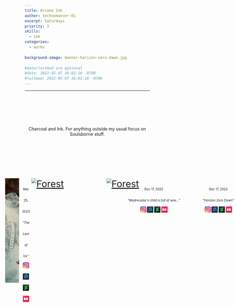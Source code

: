 ```yaml
---
title: Arcane Ink
author: technomancer-01
excerpt: Saturdays
priority: 2
skills:
  - ink
categories:
  - works

background-image: banner-horizon-zero-dawn.jpg

#date/lastmod are optional
#date: 2022-05-07 16:02:16 -0700
#lastmod: 2022-05-07 16:02:16 -0700
---
```


---
<style>

    small{
    font-size: 10px;
  }
  .social-media-icons {
    width: 20px;
  }
  .centertext{  
    align: center;
    padding-top: 100px;
    padding-bottom: 100px;
  }
 
 .flex-container {
  display: flex;
  justify-content: center;
}

.flex-container > div {
  margin: auto;
  padding: 20px;
  font-size: 30px;
  display: grid;
  grid-template-columns: repeat(auto-fill,minmax(160px, 1fr));
}

div.gallery {
  /* border: 1px solid #ccc; */
  width: 60%;
  margin-bottom: 80px;

  height: 500px;
  display: flex;
  flex-direction: column;
  flex-wrap: wrap;
}
  .gallery >* {
        flex: 1 1 80px;
    }

div.gallery:hover {
  border: 1px solid #777;
}

div.main{
  /* background-color: red; */
  margin-left: auto;
  margin-right: auto;
  display: block;
  margin-bottom: 20px;
  margin-top: 20px;
}
div.main img{

  width: 70%;
  height: auto;
  margin-left: auto;
  margin-right: auto;
  display: block;
}


/* div.gallery img 

*/

.displayImage{
  /* width: 100%;
  height: auto; */
  width: 300px; 
  height: 337px;
  object-fit: cover;
  display: block;
  margin-left: auto;
  margin-right: auto;
}

div.desc {
  padding: 10px;
  text-align: center;
}

* {
  box-sizing: border-box;
}

.responsive {
  padding: 0 6px;
  float: left;
  width: 24.99999%;
}

 @media only screen and (max-width: 700px) {
  .responsive {
    width: 49.99999%;
    margin: 6px 0;
  }
}

@media only screen and (max-width: 500px) {
  .responsive {
    width: 80%;
  }
} 

.clearfix:after {
  content: "";
  display: table;
  clear: both;
}
</style>

<p class="centertext" align="center">
Charcoal and Ink. For anything outside my usual focus on Soulsborne stuff.
</p>
<!-- <div class="main">
  <a target="_blank" href="/images/arcaneink/12-15-2022-april2.png">
    <img src="/images/arcaneink/12-15-2022-april2.png" alt="Cinque Terre" width="600" height="400">
  </a>
  <div class="desc"></div>
</div> -->

<div class="flex-container">



<div class="gallery">
  <a target="_blank" href="/images/arcaneink/2023-03-25-thelastofus.png" >
    <img class="displayImage" src="/images/arcaneink/2023-03-25-thelastofus.png"  alt="Forest" width="600" height="400">
  </a>
  
  <div class="desc"><small>Mar 25, 2023<br><i>"The Last of Us"</i><br>
 <a href="https://www.instagram.com/p/Cl_tpurOTqD/?igshid=YmMyMTA2M2Y="><img class="social-media-icons" src="https://raw.githubusercontent.com/ErikaVasNormandy/erikavasnormandy.github.io/master/img/social-media-icons/social-media-icon-instagram.png"></a>
     <a href="https://www.artstation.com/artwork/b59Kqm"><img class="social-media-icons" src="https://raw.githubusercontent.com/ErikaVasNormandy/erikavasnormandy.github.io/master/img/social-media-icons/social-media-icon-artstation.png"></a>
    <a href="https://www.deviantart.com/technomancer-01/art/Erdtree-Burial-Watchdog-940526663"><img class="social-media-icons" src="https://raw.githubusercontent.com/ErikaVasNormandy/erikavasnormandy.github.io/master/img/social-media-icons/social-media-icon-deviantart.png"></a>
    <a href="https://www.redbubble.com/people/technomancer-01/shop/"><img class="social-media-icons" src="https://raw.githubusercontent.com/ErikaVasNormandy/erikavasnormandy.github.io/master/img/social-media-icons/social-media-icon-redbubble.png"></a> </small></div>
</div>




<div class="gallery">
  <a target="_blank" href="/images/banner-horizon-zero-dawn.jpg" >
    <img class="displayImage" src="/images/arcaneink/12-15-2022-april1.png"  alt="Forest" width="600" height="400">
  </a>
  
  <div class="desc"><small>Dec 17, 2022<br><i>"Wednesday's child is full of woe..."</i><br>
 <a href="https://www.instagram.com/p/Cl_tpurOTqD/?igshid=YmMyMTA2M2Y="><img class="social-media-icons" src="https://raw.githubusercontent.com/ErikaVasNormandy/erikavasnormandy.github.io/master/img/social-media-icons/social-media-icon-instagram.png"></a>
     <a href="https://www.artstation.com/artwork/b59Kqm"><img class="social-media-icons" src="https://raw.githubusercontent.com/ErikaVasNormandy/erikavasnormandy.github.io/master/img/social-media-icons/social-media-icon-artstation.png"></a>
    <a href="https://www.deviantart.com/technomancer-01/art/Erdtree-Burial-Watchdog-940526663"><img class="social-media-icons" src="https://raw.githubusercontent.com/ErikaVasNormandy/erikavasnormandy.github.io/master/img/social-media-icons/social-media-icon-deviantart.png"></a>
    <a href="https://www.redbubble.com/people/technomancer-01/shop/"><img class="social-media-icons" src="https://raw.githubusercontent.com/ErikaVasNormandy/erikavasnormandy.github.io/master/img/social-media-icons/social-media-icon-redbubble.png"></a> </small></div>
</div>





<div class="gallery">
  <a target="_blank" href="/images/banner-horizon-zero-dawn.jpg" >
    <img class="displayImage" src="/images/banner-horizon-zero-dawn.jpg"  alt="Forest" width="600" height="400">
  </a>
  
  <div class="desc"><small>Dec 17, 2022<br><i>"Horizon Zero Dawn"</i><br>
    <a href="https://www.instagram.com/p/Cl_tpurOTqD/?igshid=YmMyMTA2M2Y="><img class="social-media-icons" src="https://raw.githubusercontent.com/ErikaVasNormandy/erikavasnormandy.github.io/master/img/social-media-icons/social-media-icon-instagram.png"></a>
    <a href="https://www.artstation.com/artwork/b59Kqm"><img class="social-media-icons" src="https://raw.githubusercontent.com/ErikaVasNormandy/erikavasnormandy.github.io/master/img/social-media-icons/social-media-icon-artstation.png"></a>
    <a href="https://www.deviantart.com/technomancer-01/art/Erdtree-Burial-Watchdog-940526663"><img class="social-media-icons" src="https://raw.githubusercontent.com/ErikaVasNormandy/erikavasnormandy.github.io/master/img/social-media-icons/social-media-icon-deviantart.png"></a>
    <a href="https://www.redbubble.com/people/technomancer-01/shop/"><img class="social-media-icons" src="https://raw.githubusercontent.com/ErikaVasNormandy/erikavasnormandy.github.io/master/img/social-media-icons/social-media-icon-redbubble.png"></a> </small></div>
</div>

<!-- <div class="gallery">
  <a target="_blank" href="/images/satmorningsoulsborne/BloodborneTober2022/Week0-c.jpg">
    <img src="/images/satmorningsoulsborne/BloodborneTober2022/Week0-c.jpg" alt="Forest" width="600" height="400">
  </a>
  <div class="desc"></div> -->
<!-- </div> -->
<!-- </div> -->

